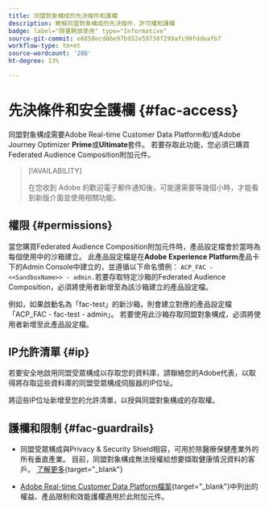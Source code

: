 ```yaml
---
title: 同盟對象構成的先決條件和護欄
description: 瞭解同盟對象構成的先決條件、許可權和護欄
badge: label="限量開放使用" type="Informative"
source-git-commit: e6858ecd06e97b952e59738f299afc90fddeafb7
workflow-type: tm+mt
source-wordcount: '286'
ht-degree: 13%

---
```


# 先決條件和安全護欄 {#fac-access}

同盟對象構成需要Adobe Real-time Customer Data Platform和/或Adobe Journey Optimizer **Prime**&#x200B;或&#x200B;**Ultimate**&#x200B;套件。 若要存取此功能，您必須已購買Federated Audience Composition附加元件。

>[!AVAILABILITY]
>
>在您收到 Adobe 的歡迎電子郵件通知後，可能還需要等幾個小時，才能看到新版介面並使用相關功能。

## 權限 {#permissions}

當您購買Federated Audience Composition附加元件時，產品設定檔會於當時為每個使用中的沙箱建立。 此產品設定檔是在&#x200B;**Adobe Experience Platform**&#x200B;產品卡下的Admin Console中建立的，並遵循以下命名慣例： `ACP_FAC - <<SandboxName>> - admin.`若要存取特定沙箱的Federated Audience Composition，必須將使用者新增至為該沙箱建立的產品設定檔。

例如，如果啟動名為「fac-test」的新沙箱，則會建立對應的產品設定檔「ACP_FAC - fac-test - admin」。 若要使用此沙箱存取同盟對象構成，必須將使用者新增至此產品設定檔。

## IP允許清單 {#ip}

若要安全地啟用同盟受眾構成以存取您的資料庫，請聯絡您的Adobe代表，以取得將存取這些資料庫的同盟受眾構成伺服器的IP位址。

將這些IP位址新增至您的允許清單，以授與同盟對象構成的存取權。

## 護欄和限制 {#fac-guardrails}

* 同盟受眾構成與Privacy &amp; Security Shield相容，可用於除醫療保健產業外的所有垂直產業。 目前，同盟對象構成無法授權給想要擷取健康情況資料的客戶。 [了解更多](https://experienceleague.adobe.com/zh-hant/docs/events/customer-data-management-voices-recordings/governance/healthcare-shield){target="_blank"}

* [Adobe Real-time Customer Data Platform檔案](https://experienceleague.adobe.com/zh-hant/docs/experience-platform/profile/guardrails){target="_blank"}中列出的權益、產品限制和效能護欄適用於此附加元件。
